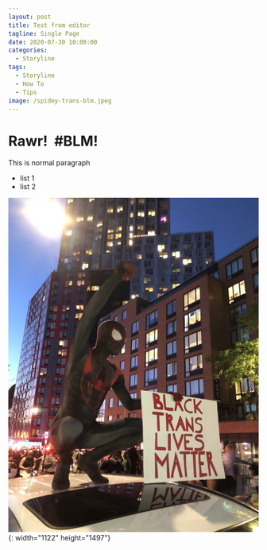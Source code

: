 ```yaml
---
layout: post
title: Test from editor
tagline: Single Page
date: 2020-07-30 10:00:00
categories:
  - Storyline
tags:
  - Storyline
  - How To
  - Tips
image: /spidey-trans-blm.jpeg
---
```


# Rawr\!&nbsp; \#BLM\!

This is normal paragraph

* list 1
* list 2

![](/spidey-trans-blm.jpeg){: width="1122" height="1497"}